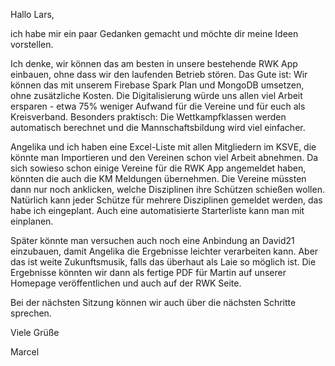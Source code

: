 Hallo Lars,

ich habe mir ein paar Gedanken gemacht und möchte dir meine Ideen vorstellen.

Ich denke, wir können das am besten in unsere bestehende RWK App einbauen, ohne dass wir den laufenden Betrieb stören. Das Gute ist: Wir können das mit unserem Firebase Spark Plan und MongoDB umsetzen, ohne zusätzliche Kosten. Die Digitalisierung würde uns allen viel Arbeit ersparen - etwa 75% weniger Aufwand für die Vereine und für euch als Kreisverband. Besonders praktisch: Die Wettkampfklassen werden automatisch berechnet und die Mannschaftsbildung wird viel einfacher.

Angelika und ich haben eine Excel-Liste mit allen Mitgliedern im KSVE, die könnte man Importieren und den Vereinen schon viel Arbeit abnehmen. Da sich sowieso schon einige Vereine für die RWK App angemeldet haben, könnten die auch die KM Meldungen übernehmen. Die Vereine müssten dann nur noch anklicken, welche Disziplinen ihre Schützen schießen wollen. Natürlich kann jeder Schütze für mehrere Disziplinen gemeldet werden, das habe ich eingeplant. Auch eine automatisierte Starterliste kann man mit einplanen. 

Später könnte man versuchen auch noch eine Anbindung an David21 einzubauen, damit Angelika die Ergebnisse leichter verarbeiten kann. Aber das ist weite Zukunftsmusik, falls das überhaut als Laie so möglich ist. Die Ergebnisse könnten wir dann als fertige PDF für Martin auf unserer Homepage veröffentlichen und auch auf der RWK Seite.

Bei der nächsten Sitzung können wir auch über die nächsten Schritte sprechen.

Viele Grüße

Marcel

